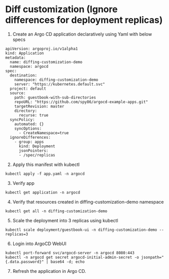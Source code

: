 # Diff customization (Ignore differences for deployment replicas)
1. Create an Argo CD application declaratively using Yaml with below specs
```
apiVersion: argoproj.io/v1alpha1
kind: Application
metadata: 
  name: diffing-customization-demo
  namespace: argocd
spec: 
  destination:
    namespace: diffing-customization-demo
    server: "https://kubernetes.default.svc"
  project: default
  source: 
    path: guestbook-with-sub-directories
    repoURL: "https://github.com/spy86/argocd-example-apps.git"
    targetRevision: master
    directory:
      recurse: true
  syncPolicy:
    automated: {}
    syncOptions:
      - CreateNamespace=true
  ignoreDifferences:
    - group: apps
      kind: Deployment
      jsonPointers:
      - /spec/replicas
```
2. Apply this manifest with kubectl
```
kubectl apply -f app.yaml -n argocd
```
3. Verify app
```
kubectl get application -n argocd
```
4. Verify that resources created in diffing-customization-demo namespace
```
kubectl get all -n diffing-customization-demo
```
5. Scale the deployment into 3 replicas using kubectl
```
kubectl scale deployment/guestbook-ui -n diffing-customization-demo --replicas=3
```
6. Login into ArgoCD WebUI
```
kubectl port-forward svc/argocd-server -n argocd 8080:443
kubectl -n argocd get secret argocd-initial-admin-secret -o jsonpath="{.data.password}" | base64 -d; echo
```
7. Refresh the application in Argo CD.

